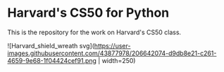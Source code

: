 # Harvard's CS50 for Python

This is the repository for the work on Harvard's CS50 class.

![Harvard_shield_wreath svg](https://user-images.githubusercontent.com/43877978/206642074-d9db8e21-c261-4659-9e68-1f04424cef91.png | width=250)
